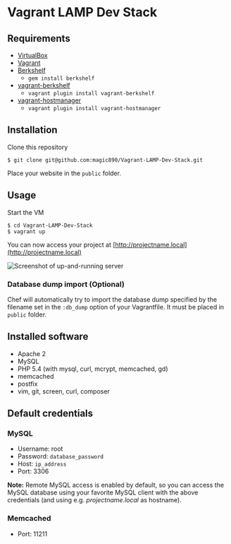 # Vagrant LAMP Dev Stack

## Requirements
* [VirtualBox](https://www.virtualbox.org)
* [Vagrant](http://vagrantup.com)
* [Berkshelf](http://berkshelf.com)
	* `gem install berkshelf`
* [vagrant-berkshelf](https://github.com/riotgames/vagrant-berkshelf)
	* `vagrant plugin install vagrant-berkshelf`
* [vagrant-hostmanager](https://github.com/smdahlen/vagrant-hostmanager)
	* `vagrant plugin install vagrant-hostmanager`

## Installation
Clone this repository

    $ git clone git@github.com:magic890/Vagrant-LAMP-Dev-Stack.git

Place your website in the `public` folder.

## Usage
Start the VM

	$ cd Vagrant-LAMP-Dev-Stack
	$ vagrant up

You can now access your project at [http://projectname.local](http://projectname.local)

![Screenshot of up-and-running server](http://i.imgur.com/TP1i9Zd.png)

### Database dump import (Optional)
Chef will automatically try to import the database dump specified by the filename set in the `:db_dump` option of your Vagrantfile.
It must be placed in `public` folder.

## Installed software
* Apache 2
* MySQL
* PHP 5.4 (with mysql, curl, mcrypt, memcached, gd)
* memcached
* postfix
* vim, git, screen, curl, composer

## Default credentials
### MySQL
* Username: root
* Password: `database_password`
* Host: `ip_address`
* Port: 3306

**Note:** Remote MySQL access is enabled by default, so you can access the MySQL database using your favorite MySQL client with the above credentials (and using e.g. *projectname.local* as hostname).

### Memcached
* Port: 11211



